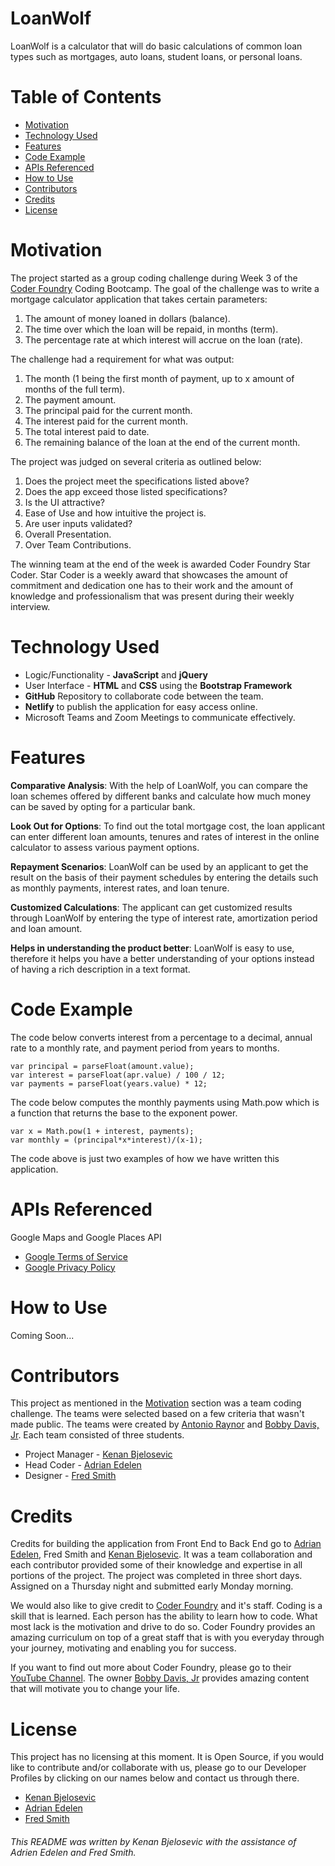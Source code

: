 
# LoanWolf
LoanWolf is a calculator that will do basic calculations of common loan types such as mortgages, auto loans, student loans, or personal loans. 

# Table of Contents

 - [Motivation](#motivation)
 - [Technology Used](#technology-used)
 - [Features](#features)
 - [Code Example](#code-example)
 - [APIs Referenced](#apis-referenced)
 - [How to Use](#how-to-use)
 - [Contributors](#contributors)
 - [Credits](#credits)
 - [License](#license)

<a name="#motivation"></a>
# Motivation
The project started as a group coding challenge during Week 3 of the [Coder Foundry](https://www.coderfoundry.com/) Coding Bootcamp. The goal of the challenge was to write a mortgage calculator application that takes certain parameters:

 1. The amount of money loaned in dollars (balance).
 2. The time over which the loan will be repaid, in months (term).
 3. The percentage rate at which interest will accrue on the loan (rate).

The challenge had a requirement for what was output:

 1. The month (1 being the first month of payment, up to x amount of months of the full term).
 2. The payment amount.
 3. The principal paid for the current month.
 4. The interest paid for the current month.
 5. The total interest paid to date.
 6. The remaining balance of the loan at the end of the current month.

The project was judged on several criteria as outlined below:

 1. Does the project meet the specifications listed above?
 2. Does the app exceed those listed specifications?
 3. Is the UI attractive?
 4. Ease of Use and how intuitive the project is.
 5. Are user inputs validated?
 6. Overall Presentation.
 7. Over Team Contributions.

The winning team at the end of the week is awarded Coder Foundry Star Coder. Star Coder is a weekly award that showcases the amount of commitment and dedication one has to their work and the amount of knowledge and professionalism that was present during their weekly interview. 

<a name="#technology-used"></a>
# Technology Used

 - Logic/Functionality - **JavaScript** and **jQuery**
 - User Interface - **HTML** and **CSS** using the **Bootstrap Framework**
 - **GitHub** Repository to collaborate code between the team.
 - **Netlify** to publish the application for easy access online.
 - Microsoft Teams and Zoom Meetings to communicate effectively.

<a name="#features"></a>
# Features
**Comparative Analysis**: With the help of LoanWolf, you can compare the loan schemes offered by different banks and calculate how much money can be saved by opting for a particular bank.

**Look Out for Options**: To find out the total mortgage cost, the loan applicant can enter different loan amounts, tenures and rates of interest in the online calculator to assess various payment options.

**Repayment Scenarios**: LoanWolf can be used by an applicant to get the result on the basis of their payment schedules by entering the details such as monthly payments, interest rates, and loan tenure.

**Customized Calculations**: The applicant can get customized results through LoanWolf by entering the type of interest rate, amortization period and loan amount.

**Helps in understanding the product better**: LoanWolf is easy to use, therefore it helps you have a better understanding of your options instead of having a rich description in a text format.


<a name="#code-example"></a>
# Code Example

The code below converts interest from a percentage to a decimal, annual rate to a monthly rate, and payment period from years to months.

    var principal = parseFloat(amount.value);
    var interest = parseFloat(apr.value) / 100 / 12;
    var payments = parseFloat(years.value) * 12;
    
The code below computes the monthly payments using Math.pow which is a function that returns the base to the exponent power.

    var x = Math.pow(1 + interest, payments);
    var monthly = (principal*x*interest)/(x-1);

The code above is just two examples of how we have written this application.

<a name="#apis-referenced"></a>
# APIs Referenced
Google Maps and Google Places API

 - [Google Terms of Service](https://policies.google.com/terms?hl=en)
 - [Google Privacy Policy](https://policies.google.com/privacy)

<a name="#how-to-use"></a>
# How to Use
Coming Soon...
<a name="#contributors"></a>
# Contributors
This project as mentioned in the [Motivation](#motivation) section was a team coding challenge. The teams were selected based on a few criteria that wasn't made public. The teams were created by [Antonio Raynor](https://www.linkedin.com/in/antonio-raynor-b7672746/) and [Bobby Davis, Jr](https://www.linkedin.com/in/bobbydavisjr/). Each team consisted of three students.

 - Project Manager - [Kenan Bjelosevic](https://www.kenanbjelosevic.com) 
 - Head Coder - [Adrian Edelen](https://adrianedelen.com/) 
 - Designer - [Fred Smith](https://fs3portfolio.netlify.app/)

<a name="#credits"></a>
# Credits
Credits for building the application from Front End to Back End go to [Adrian Edelen](https://adrianedelen.com/), Fred Smith and [Kenan Bjelosevic](https://www.kenanbjelosevic.com). It was a team collaboration and each contributor provided some of their knowledge and expertise in all portions of the project. The project was completed in three short days. Assigned on a Thursday night and submitted early Monday morning. 

We would also like to give credit to [Coder Foundry](https://www.coderfoundry.com/contact) and it's staff. Coding is a skill that is learned. Each person has the ability to learn how to code. What most lack is the motivation and drive to do so. Coder Foundry provides an amazing curriculum on top of a great staff that is with you everyday through your journey, motivating and enabling you for success.

If you want to find out more about Coder Foundry, please go to their [YouTube Channel](https://www.youtube.com/channel/UCTGgxc_jIz2z9mpfInuPHWQ). The owner [Bobby Davis, Jr](https://www.linkedin.com/in/bobbydavisjr/) provides amazing content that will motivate you to change your life. 

<a name="#license"></a>
# License

This project has no licensing at this moment. It is Open Source, if you would like to contribute and/or collaborate with us, please go to our Developer Profiles by clicking on our names below and contact us through there.

- [Kenan Bjelosevic](https://www.kenanbjelosevic.com) 
 - [Adrian Edelen](https://adrianedelen.com/) 
 - [Fred Smith](https://fs3portfolio.netlify.app/)
###### This README was written by Kenan Bjelosevic with the assistance of Adrien Edelen and Fred Smith. 
 
